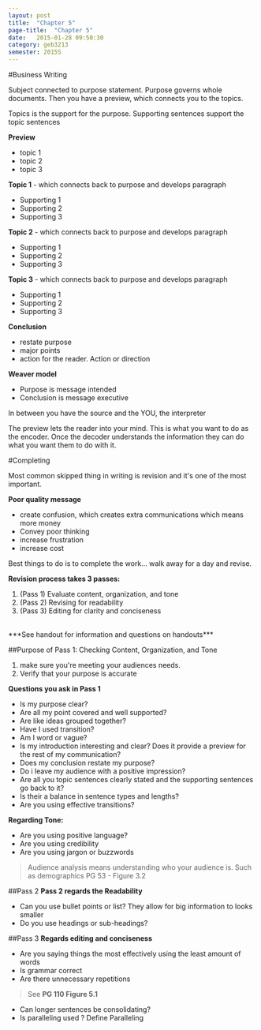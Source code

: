 ```yaml
---
layout: post
title:  "Chapter 5"
page-title:  "Chapter 5"
date:   2015-01-28 09:50:30
category: geb3213
semester: 2015S
---
```


#Business Writing

Subject connected to purpose statement. Purpose governs whole documents. Then you have a preview, which connects you to the topics.

Topics is the support for the purpose. Supporting sentences support the topic sentences

**Preview**

- topic 1
- topic 2
- topic 3

**Topic 1** - which connects back to purpose and develops paragraph

- Supporting 1
- Supporting 2
- Supporting 3

**Topic 2** - which connects back to purpose and develops paragraph

- Supporting 1
- Supporting 2
- Supporting 3

**Topic 3** - which connects back to purpose and develops paragraph

- Supporting 1
- Supporting 2
- Supporting 3

**Conclusion**

- restate purpose
- major points
- action for the reader. Action or direction


**Weaver model**
- Purpose is message intended
- Conclusion is message executive

In between you have the source and the YOU, the interpreter 

The preview lets the reader into your mind. This is what you want to do as the encoder. Once the decoder understands the information they can do what you want them to do with it.


#Completing

Most common skipped thing in writing is revision and it's one of the most important.

**Poor quality message** 

- create confusion, which creates extra communications which means more money
- Convey poor thinking
- increase frustration
- increase cost

Best things to do is to complete the work... walk away for a day and revise.

**Revision process takes 3 passes:**

1. (Pass 1) Evaluate content, organization, and tone
2. (Pass 2) Revising for readability
3. (Pass 3) Editing for clarity and conciseness

<br>
***See handout for information and questions on handouts***

##Purpose of Pass 1: Checking Content, Organization, and Tone
1. make sure you're meeting your audiences needs. 
2. Verify that your purpose is accurate

**Questions you ask in Pass 1** 

- Is my purpose clear?
- Are all my point covered and well supported?
- Are like ideas grouped together?
- Have I used transition?
- Am I word or vague?
- Is my introduction interesting and clear? Does it provide a preview for the rest of my communication?
- Does my conclusion restate my purpose?
- Do i leave my audience with a positive impression?
- Are all you topic sentences clearly stated and the supporting sentences go back to it?
- Is their a balance in sentence types and lengths?
- Are you using effective transitions?

**Regarding Tone:**

- Are you using positive language?
- Are you using credibility
- Are you using jargon or buzzwords

>Audience analysis means understanding who your audience is. Such as demographics PG 53 - Figure 3.2

##Pass 2
**Pass 2 regards the Readability**

- Can you use bullet points or list? They allow for big information to looks smaller
- Do you use headings or sub-headings?

##Pass 3
**Regards editing and conciseness**

- Are you saying things the most effectively using the least amount of words
- Is grammar correct
- Are there unnecessary repetitions

> See **PG 110 Figure 5.1**

- Can longer sentences be consolidating?
- Is paralleling used ? Define Paralleling
